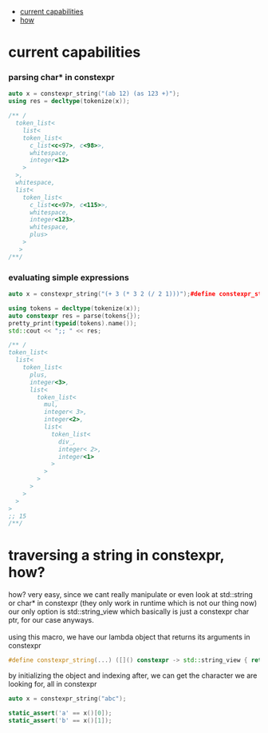 - [current capabilities](#capab)
- [how](#how)


# <a name="capab">current capabilities</a>
### parsing char* in constexpr

``` cpp
auto x = constexpr_string("(ab 12) (as 123 +)");
using res = decltype(tokenize(x));

/** /
  token_list<
    list<
    token_list<
      c_list<c<97>, c<98>>,
      whitespace,
      integer<12>
    >
  >,
  whitespace,
  list<
    token_list<
      c_list<c<97>, c<115>>,
      whitespace,
      integer<123>,
      whitespace,
      plus>
    >
   >
/**/

```
### evaluating simple expressions
```cpp
auto x = constexpr_string("(+ 3 (* 3 2 (/ 2 1)))");#define constexpr_string(...) ([]() constexpr -> std::string_view { return __VA_ARGS__; })

using tokens = decltype(tokenize(x));
auto constexpr res = parse(tokens{});	
pretty_print(typeid(tokens).name());
std::cout << ";; " << res;

/** /  
token_list<
  list<
    token_list<
      plus,
      integer<3>,
      list<
        token_list<
          mul,
          integer< 3>,
          integer<2>,
          list<
            token_list<
              div_,
              integer< 2>,
              integer<1>
            >
          >
        >
      >
    >
  >
>
;; 15
/**/
```
# <a name="how">traversing a string in constexpr, how?</a>
how? very easy, since we cant really manipulate or even look at std::string or char* in constexpr (they only work in runtime which is not our thing now) our only option is std::string_view which basically is just a constexpr char ptr, for our case anyways. <br><br>
using this macro, we have our lambda object that returns its arguments in constexpr
```cpp
#define constexpr_string(...) ([]() constexpr -> std::string_view { return __VA_ARGS__; })
```
by initializing the object and indexing after, we can get the character we are looking for, all in constexpr 

```cpp
auto x = constexpr_string("abc");

static_assert('a' == x()[0]);
static_assert('b' == x()[1]);
```
